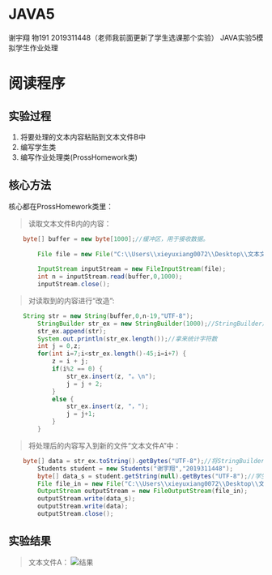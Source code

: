 # JAVA5
谢宇翔 物191 2019311448（老师我前面更新了学生选课那个实验）
JAVA实验5模拟学生作业处理

# 阅读程序

## 实验过程
1. 将要处理的文本内容粘贴到文本文件B中
2. 编写学生类
3. 编写作业处理类(ProssHomework类)

## 核心方法
核心都在ProssHomework类里：
> 读取文本文件B内的内容：
```java
    byte[] buffer = new byte[1000];//缓冲区，用于接收数据。
		
		File file = new File("C:\\Users\\xieyuxiang0072\\Desktop\\文本文件B.txt");
		
		InputStream inputStream = new FileInputStream(file);
		int n = inputStream.read(buffer,0,1000);
		inputStream.close();	
```
> 对读取到的内容进行“改造”:
```java
    String str = new String(buffer,0,n-19,"UTF-8");
		StringBuilder str_ex = new StringBuilder(1000);//StringBuilder用来创建一个可变的字符序列
		str_ex.append(str);
		System.out.println(str_ex.length());//拿来统计字符数
		int j = 0,z;
		for(int i=7;i<str_ex.length()-45;i=i+7) {
			z = i + j;
			if(i%2 == 0) {
				str_ex.insert(z, "。\n");
				j = j + 2;
			}
			else {
				str_ex.insert(z, "，");
				j = j+1;
			}
		}
```
> 将处理后的内容写入到新的文件“文本文件A”中：
```java
    byte[] data = str_ex.toString().getBytes("UTF-8");//将StringBuilder类型的str_ex转化为字符串然后再转化为字节数组
		Students student = new Students("谢宇翔","2019311448");
		byte[] data_s = student.getString(null).getBytes("UTF-8");//学生信息的字节数组
		File file_in = new File("C:\\Users\\xieyuxiang0072\\Desktop\\文本文件A.txt");
		OutputStream outputStream = new FileOutputStream(file_in);
		outputStream.write(data_s);
		outputStream.write(data);
		outputStream.close();
```

## 实验结果
> 文本文件A：
![结果](http://chuantu.xyz/t6/741/1607528678x1954578519.png)
